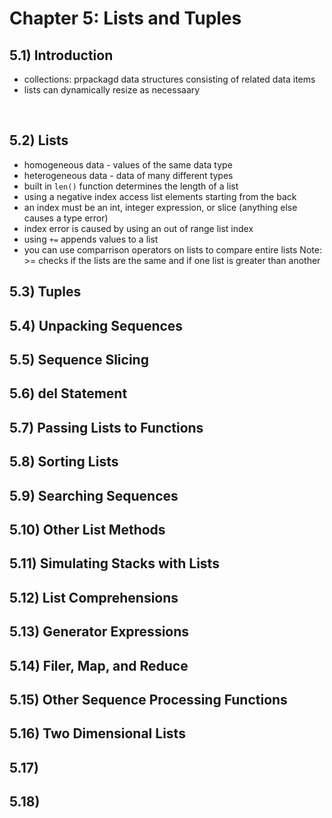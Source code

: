 # Chapter 5: Lists and Tuples

## 5.1) Introduction
- collections: prpackagd data structures consisting of related data items
- lists can dynamically resize as necessaary

<br>

## 5.2) Lists
- homogeneous data - values of the same data type
- heterogeneous data - data of many different types
- built in `len()` function determines the length of a list
- using a negative index access list elements starting from the back
- an index must be an int, integer expression, or slice (anything else causes a type error)
- index error is caused by using an out of range list index
- using `+=` appends values to a list
- you can use comparrison operators on lists to compare entire lists
Note: >= checks if the lists are the same and if one list is greater than another


## 5.3) Tuples
## 5.4) Unpacking Sequences
## 5.5) Sequence Slicing
## 5.6) del Statement
## 5.7) Passing Lists to Functions
## 5.8) Sorting Lists
## 5.9) Searching Sequences
## 5.10) Other List Methods
## 5.11) Simulating Stacks with Lists
## 5.12) List Comprehensions
## 5.13) Generator Expressions
## 5.14) Filer, Map, and Reduce
## 5.15) Other Sequence Processing Functions
## 5.16) Two Dimensional Lists
## 5.17)
## 5.18)